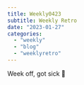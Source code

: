 ```yaml
---
title: Weekly0423
subtitle: Weekly Retro
date: "2023-01-27"
categories: 
  - "weekly"
  - "blog"
  - "weeklyretro"
---
```


Week off, got sick 🤒
